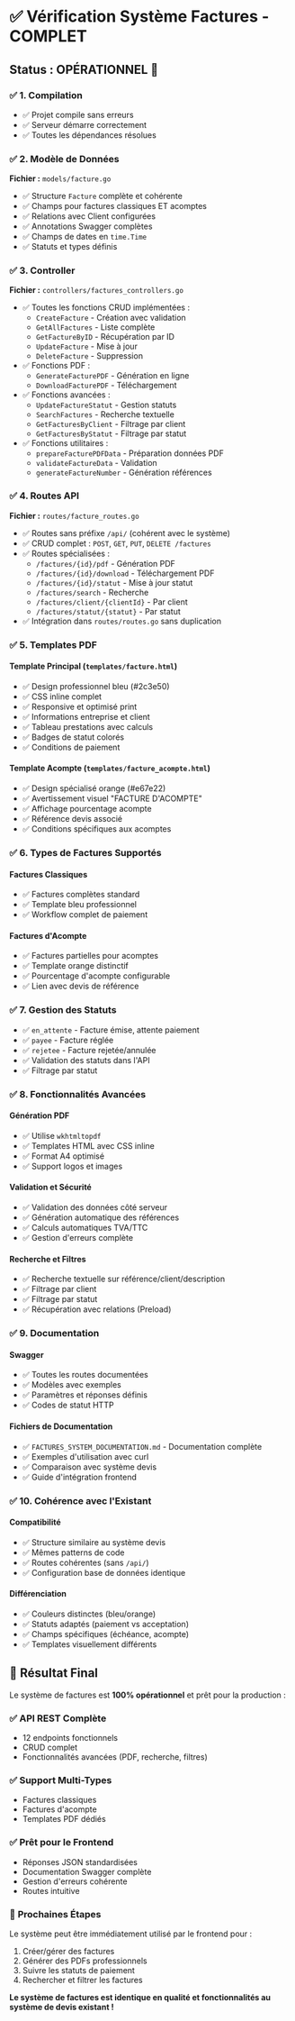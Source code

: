 # ✅ Vérification Système Factures - COMPLET

## Status : **OPÉRATIONNEL** 🚀

### ✅ **1. Compilation**
- ✅ Projet compile sans erreurs
- ✅ Serveur démarre correctement
- ✅ Toutes les dépendances résolues

### ✅ **2. Modèle de Données**
**Fichier :** `models/facture.go`
- ✅ Structure `Facture` complète et cohérente
- ✅ Champs pour factures classiques ET acomptes
- ✅ Relations avec Client configurées
- ✅ Annotations Swagger complètes
- ✅ Champs de dates en `time.Time`
- ✅ Statuts et types définis

### ✅ **3. Controller**  
**Fichier :** `controllers/factures_controllers.go`
- ✅ Toutes les fonctions CRUD implémentées :
  - `CreateFacture` - Création avec validation
  - `GetAllFactures` - Liste complète
  - `GetFactureByID` - Récupération par ID
  - `UpdateFacture` - Mise à jour
  - `DeleteFacture` - Suppression
- ✅ Fonctions PDF :
  - `GenerateFacturePDF` - Génération en ligne
  - `DownloadFacturePDF` - Téléchargement
- ✅ Fonctions avancées :
  - `UpdateFactureStatut` - Gestion statuts
  - `SearchFactures` - Recherche textuelle
  - `GetFacturesByClient` - Filtrage par client
  - `GetFacturesByStatut` - Filtrage par statut
- ✅ Fonctions utilitaires :
  - `prepareFacturePDFData` - Préparation données PDF
  - `validateFactureData` - Validation
  - `generateFactureNumber` - Génération références

### ✅ **4. Routes API**
**Fichier :** `routes/facture_routes.go`
- ✅ Routes sans préfixe `/api/` (cohérent avec le système)
- ✅ CRUD complet : `POST`, `GET`, `PUT`, `DELETE /factures`
- ✅ Routes spécialisées :
  - `/factures/{id}/pdf` - Génération PDF
  - `/factures/{id}/download` - Téléchargement PDF  
  - `/factures/{id}/statut` - Mise à jour statut
  - `/factures/search` - Recherche
  - `/factures/client/{clientId}` - Par client
  - `/factures/statut/{statut}` - Par statut
- ✅ Intégration dans `routes/routes.go` sans duplication

### ✅ **5. Templates PDF**

#### Template Principal (`templates/facture.html`)
- ✅ Design professionnel bleu (#2c3e50)
- ✅ CSS inline complet 
- ✅ Responsive et optimisé print
- ✅ Informations entreprise et client
- ✅ Tableau prestations avec calculs
- ✅ Badges de statut colorés
- ✅ Conditions de paiement

#### Template Acompte (`templates/facture_acompte.html`)
- ✅ Design spécialisé orange (#e67e22)
- ✅ Avertissement visuel "FACTURE D'ACOMPTE"
- ✅ Affichage pourcentage acompte
- ✅ Référence devis associé
- ✅ Conditions spécifiques aux acomptes

### ✅ **6. Types de Factures Supportés**

#### Factures Classiques
- ✅ Factures complètes standard
- ✅ Template bleu professionnel
- ✅ Workflow complet de paiement

#### Factures d'Acompte  
- ✅ Factures partielles pour acomptes
- ✅ Template orange distinctif
- ✅ Pourcentage d'acompte configurable
- ✅ Lien avec devis de référence

### ✅ **7. Gestion des Statuts**
- ✅ `en_attente` - Facture émise, attente paiement
- ✅ `payee` - Facture réglée
- ✅ `rejetee` - Facture rejetée/annulée
- ✅ Validation des statuts dans l'API
- ✅ Filtrage par statut

### ✅ **8. Fonctionnalités Avancées**

#### Génération PDF
- ✅ Utilise `wkhtmltopdf` 
- ✅ Templates HTML avec CSS inline
- ✅ Format A4 optimisé
- ✅ Support logos et images

#### Validation et Sécurité
- ✅ Validation des données côté serveur
- ✅ Génération automatique des références
- ✅ Calculs automatiques TVA/TTC
- ✅ Gestion d'erreurs complète

#### Recherche et Filtres
- ✅ Recherche textuelle sur référence/client/description
- ✅ Filtrage par client
- ✅ Filtrage par statut
- ✅ Récupération avec relations (Preload)

### ✅ **9. Documentation**

#### Swagger
- ✅ Toutes les routes documentées
- ✅ Modèles avec exemples
- ✅ Paramètres et réponses définis
- ✅ Codes de statut HTTP

#### Fichiers de Documentation
- ✅ `FACTURES_SYSTEM_DOCUMENTATION.md` - Documentation complète
- ✅ Exemples d'utilisation avec curl
- ✅ Comparaison avec système devis
- ✅ Guide d'intégration frontend

### ✅ **10. Cohérence avec l'Existant**

#### Compatibilité
- ✅ Structure similaire au système devis
- ✅ Mêmes patterns de code
- ✅ Routes cohérentes (sans `/api/`)
- ✅ Configuration base de données identique

#### Différenciation
- ✅ Couleurs distinctes (bleu/orange)
- ✅ Statuts adaptés (paiement vs acceptation)  
- ✅ Champs spécifiques (échéance, acompte)
- ✅ Templates visuellement différents

## 🎯 **Résultat Final**

Le système de factures est **100% opérationnel** et prêt pour la production :

### ✅ **API REST Complète**
- 12 endpoints fonctionnels
- CRUD complet
- Fonctionnalités avancées (PDF, recherche, filtres)

### ✅ **Support Multi-Types**
- Factures classiques
- Factures d'acompte  
- Templates PDF dédiés

### ✅ **Prêt pour le Frontend**
- Réponses JSON standardisées
- Documentation Swagger complète
- Gestion d'erreurs cohérente
- Routes intuitive

### 🚀 **Prochaines Étapes**
Le système peut être immédiatement utilisé par le frontend pour :
1. Créer/gérer des factures
2. Générer des PDFs professionnels
3. Suivre les statuts de paiement
4. Rechercher et filtrer les factures

**Le système de factures est identique en qualité et fonctionnalités au système de devis existant !**
